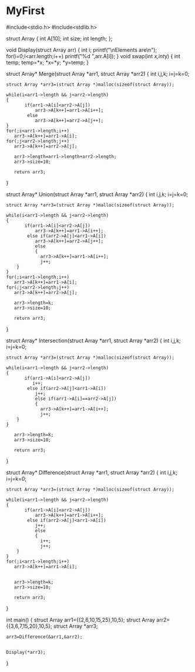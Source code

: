 # MyFirst
#include<stdio.h>
#include<stdlib.h>

struct Array
{
    int A[10];
    int size;
    int length;
};

void Display(struct Array arr)
{
    int i;
    printf("\nElements are\n");
    for(i=0;i<arr.length;i++)
        printf("%d ",arr.A[i]);
}
void swap(int *x,int*y)
{
    int temp;
    temp=*x;
    *x=*y;
    *y=temp;
}

struct Array* Merge(struct Array *arr1, struct Array *arr2)
{
	int i,j,k;
	i=j=k=0;
	
	struct Array *arr3=(struct Array *)malloc(sizeof(struct Array));
	
	while(i<arr1->length && j<arr2->length)
	{
		   if(arr1->A[i]<arr2->A[j])
		       arr3->A[k++]=arr1->A[i++];
		    else
		       arr3->A[k++]=arr2->A[j++];
	}
	for(;i<arr1->length;i++)
	   arr3->A[k++]=arr1->A[i];
	for(;j<arr2->length;j++)
	   arr3->A[k++]=arr2->A[j];
	   
	   arr3->length=arr1->length+arr2->length;
	   arr3->size=10;
	   
	   return arr3;
	
}

struct Array* Union(struct Array *arr1, struct Array *arr2)
{
	int i,j,k;
	i=j=k=0;
	
	struct Array *arr3=(struct Array *)malloc(sizeof(struct Array));
	
	while(i<arr1->length && j<arr2->length)
	{
		   if(arr1->A[i]<arr2->A[j])
		       arr3->A[k++]=arr1->A[i++];
		    else if(arr2->A[j]<arr1->A[i])
			   arr3->A[k++]=arr2->A[j++];
			   else
			   {
			     arr3->A[k++]=arr1->A[i++];
			     j++;
		}
	}
	for(;i<arr1->length;i++)
	   arr3->A[k++]=arr1->A[i];
	for(;j<arr2->length;j++)
	   arr3->A[k++]=arr2->A[j];
	   
	   arr3->length=k;
	   arr3->size=10;
	   
	   return arr3;
	
}

struct Array* Intersection(struct Array *arr1, struct Array *arr2)
{
	int i,j,k;
	i=j=k=0;
	
	struct Array *arr3=(struct Array *)malloc(sizeof(struct Array));
	
	while(i<arr1->length && j<arr2->length)
	{
		   if(arr1->A[i]<arr2->A[j])
		      i++;
		    else if(arr2->A[j]<arr1->A[i])
			   j++;
			   else if(arr1->A[i]==arr2->A[j])
			   {
			     arr3->A[k++]=arr1->A[i++];
			     j++;
		}
	}
	
	   arr3->length=k;
	   arr3->size=10;
	   
	   return arr3;
	
}

struct Array* Difference(struct Array *arr1, struct Array *arr2)
{
	int i,j,k;
	i=j=k=0;
	
	struct Array *arr3=(struct Array *)malloc(sizeof(struct Array));
	
	while(i<arr1->length && j<arr2->length)
	{
		   if(arr1->A[i]<arr2->A[j])
		       arr3->A[k++]=arr1->A[i++];
		    else if(arr2->A[j]<arr1->A[i])
			   j++;
			   else
			   {
			     i++;
			     j++;
		}
	}
	for(;i<arr1->length;i++)
	   arr3->A[k++]=arr1->A[i];
	
	   
	   arr3->length=k;
	   arr3->size=10;
	   
	   return arr3;
	
}

int main()
{
    struct Array arr1={{2,6,10,15,25},10,5};
    struct Array arr2={{3,6,7,15,20},10,5};
    struct Array *arr3;
    
    arr3=Difference(&arr1,&arr2);
    

    Display(*arr3);


}
